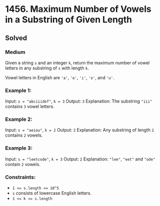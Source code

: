 # 1456. Maximum Number of Vowels in a Substring of Given Length
## Solved
### Medium

Given a string `s` and an integer `k`, return the maximum number of vowel letters in any substring of `s` with length `k`.

Vowel letters in English are `'a'`, `'e'`, `'i'`, `'o'`, and `'u'`.

### Example 1:

Input: `s = "abciiidef"`, `k = 3`
Output: `3`
Explanation: The substring `"iii"` contains `3` vowel letters.

### Example 2:

Input: `s = "aeiou"`, `k = 2`
Output: `2`
Explanation: Any substring of length `2` contains `2` vowels.

### Example 3:

Input: `s = "leetcode"`, `k = 3`
Output: `2`
Explanation: `"lee"`, `"eet"` and `"ode"` contain `2` vowels.

### Constraints:

* `1 <= s.length <= 10^5`
* `s` consists of lowercase English letters.
* `1 <= k <= s.length`
